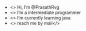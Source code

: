 - <> Hi, I’m @PrasathRvg
- <> I’m a intermediate programmer
- <> I’m currently learning java
- <> reach me by mail</>

<!---
PrasathRvg/PrasathRvg is a ✨ special ✨ repository because its `README.md` (this file) appears on your GitHub profile.
You can click the Preview link to take a look at your changes.
--->
